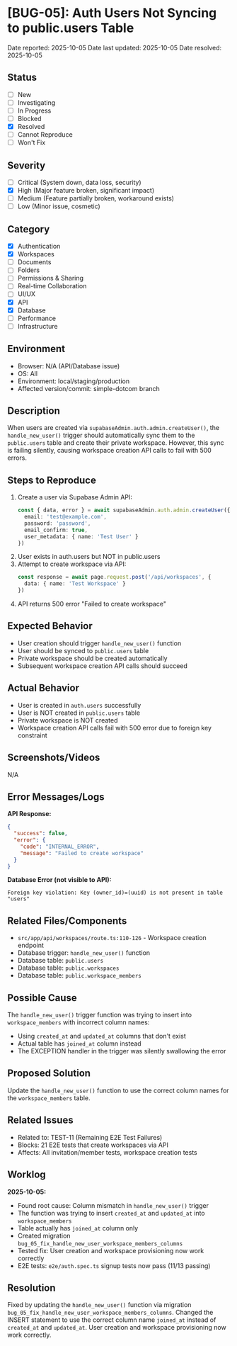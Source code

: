 # [BUG-05]: Auth Users Not Syncing to public.users Table

Date reported: 2025-10-05
Date last updated: 2025-10-05
Date resolved: 2025-10-05

## Status

- [ ] New
- [ ] Investigating
- [ ] In Progress
- [ ] Blocked
- [x] Resolved
- [ ] Cannot Reproduce
- [ ] Won't Fix

## Severity

- [ ] Critical (System down, data loss, security)
- [x] High (Major feature broken, significant impact)
- [ ] Medium (Feature partially broken, workaround exists)
- [ ] Low (Minor issue, cosmetic)

## Category

- [x] Authentication
- [x] Workspaces
- [ ] Documents
- [ ] Folders
- [ ] Permissions & Sharing
- [ ] Real-time Collaboration
- [ ] UI/UX
- [x] API
- [x] Database
- [ ] Performance
- [ ] Infrastructure

## Environment

- Browser: N/A (API/Database issue)
- OS: All
- Environment: local/staging/production
- Affected version/commit: simple-dotcom branch

## Description

When users are created via `supabaseAdmin.auth.admin.createUser()`, the `handle_new_user()` trigger should automatically sync them to the `public.users` table and create their private workspace. However, this sync is failing silently, causing workspace creation API calls to fail with 500 errors.

## Steps to Reproduce

1. Create a user via Supabase Admin API:
   ```typescript
   const { data, error } = await supabaseAdmin.auth.admin.createUser({
     email: 'test@example.com',
     password: 'password',
     email_confirm: true,
     user_metadata: { name: 'Test User' }
   })
   ```
2. User exists in auth.users but NOT in public.users
3. Attempt to create workspace via API:
   ```typescript
   const response = await page.request.post('/api/workspaces', {
     data: { name: 'Test Workspace' }
   })
   ```
4. API returns 500 error "Failed to create workspace"

## Expected Behavior

- User creation should trigger `handle_new_user()` function
- User should be synced to `public.users` table
- Private workspace should be created automatically
- Subsequent workspace creation API calls should succeed

## Actual Behavior

- User is created in `auth.users` successfully
- User is NOT created in `public.users` table
- Private workspace is NOT created
- Workspace creation API calls fail with 500 error due to foreign key constraint

## Screenshots/Videos

N/A

## Error Messages/Logs

**API Response:**
```json
{
  "success": false,
  "error": {
    "code": "INTERNAL_ERROR",
    "message": "Failed to create workspace"
  }
}
```

**Database Error (not visible to API):**
```
Foreign key violation: Key (owner_id)=(uuid) is not present in table "users"
```

## Related Files/Components

- `src/app/api/workspaces/route.ts:110-126` - Workspace creation endpoint
- Database trigger: `handle_new_user()` function
- Database table: `public.users`
- Database table: `public.workspaces`
- Database table: `public.workspace_members`

## Possible Cause

The `handle_new_user()` trigger function was trying to insert into `workspace_members` with incorrect column names:
- Using `created_at` and `updated_at` columns that don't exist
- Actual table has `joined_at` column instead
- The EXCEPTION handler in the trigger was silently swallowing the error

## Proposed Solution

Update the `handle_new_user()` function to use the correct column names for the `workspace_members` table.

## Related Issues

- Related to: TEST-11 (Remaining E2E Test Failures)
- Blocks: 21 E2E tests that create workspaces via API
- Affects: All invitation/member tests, workspace creation tests

## Worklog

**2025-10-05:**
- Found root cause: Column mismatch in `handle_new_user()` trigger
- The function was trying to insert `created_at` and `updated_at` into `workspace_members`
- Table actually has `joined_at` column only
- Created migration `bug_05_fix_handle_new_user_workspace_members_columns`
- Tested fix: User creation and workspace provisioning now work correctly
- E2E tests: `e2e/auth.spec.ts` signup tests now pass (11/13 passing)

## Resolution

Fixed by updating the `handle_new_user()` function via migration `bug_05_fix_handle_new_user_workspace_members_columns`. Changed the INSERT statement to use the correct column name `joined_at` instead of `created_at` and `updated_at`. User creation and workspace provisioning now work correctly.